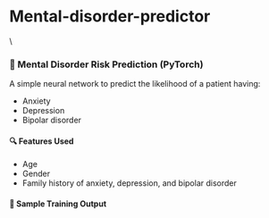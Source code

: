 # Mental-disorder-predictor
\
### 🧠 Mental Disorder Risk Prediction (PyTorch)

A simple neural network to predict the likelihood of a patient having:
- Anxiety
- Depression
- Bipolar disorder

#### 🔍 Features Used
- Age
- Gender
- Family history of anxiety, depression, and bipolar disorder

#### 🧪 Sample Training Output
